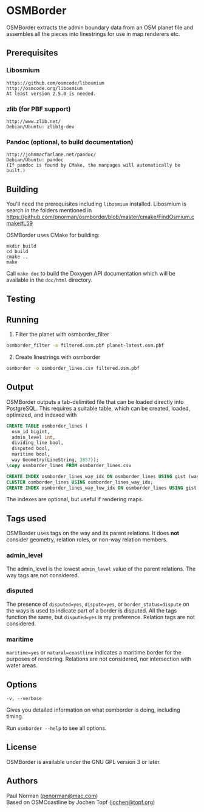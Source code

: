 
# OSMBorder

OSMBorder extracts the admin boundary data from an OSM planet file and assembles
all the pieces into linestrings for use in map renderers etc.

## Prerequisites

### Libosmium

    https://github.com/osmcode/libosmium
    http://osmcode.org/libosmium
    At least version 2.5.0 is needed.

### zlib (for PBF support)

    http://www.zlib.net/
    Debian/Ubuntu: zlib1g-dev

### Pandoc (optional, to build documentation)

    http://johnmacfarlane.net/pandoc/
    Debian/Ubuntu: pandoc
    (If pandoc is found by CMake, the manpages will automatically be built.)


## Building

You'll need the prerequisites including `libosmium` installed.
Libosmium is search in the folders mentioned in https://github.com/pnorman/osmborder/blob/master/cmake/FindOsmium.cmake#L59

OSMBorder uses CMake for building:

    mkdir build
    cd build
    cmake ..
    make

Call `make doc` to build the Doxygen API documentation which will be available
in the `doc/html` directory.


## Testing

## Running
1. Filter the planet with osmborder_filter
  ```sh
  osmborder_filter -o filtered.osm.pbf planet-latest.osm.pbf
  ```
2. Create linestrings with osmborder
```sh
osmborder -o osmborder_lines.csv filtered.osm.pbf
```

## Output
OSMBorder outputs a tab-delimited file that can be loaded directly into PostgreSQL. This requires a suitable table, which can be created, loaded, optimized, and indexed with

```sql
CREATE TABLE osmborder_lines (
  osm_id bigint,
  admin_level int,
  dividing_line bool,
  disputed bool,
  maritime bool,
  way Geometry(LineString, 3857));
\copy osmborder_lines FROM osmborder_lines.csv

CREATE INDEX osmborder_lines_way_idx ON osmborder_lines USING gist (way) WITH (fillfactor=100);
CLUSTER osmborder_lines USING osmborder_lines_way_idx;
CREATE INDEX osmborder_lines_way_low_idx ON osmborder_lines USING gist (way) WITH (fillfactor=100) WHERE admin_level <= 4;
```

The indexes are optional, but useful if rendering maps.

## Tags used

OSMBorder uses tags on the way and its parent relations. It does **not** consider geometry, relation roles, or non-way
relation members.

### admin_level

The admin_level is the lowest `admin_level` value of the parent relations. The way tags are not considered.

### disputed
The presence of `disputed=yes`, `dispute=yes`, or `border_status=dispute` on the ways is used to indicate part of a border is disputed. All the tags function the same, but `disputed=yes` is my preference. Relation tags are not considered.

### maritime
`maritime=yes` or `natural=coastline` indicates a maritime border for the purposes of rendering. Relations are not considered, nor intersection with water areas.

## Options

    -v, --verbose

Gives you detailed information on what osmborder is doing, including timing.

Run `osmborder --help` to see all options.

## License

OSMBorder is available under the GNU GPL version 3 or later.

## Authors

Paul Norman (penorman@mac.com)  
Based on OSMCoastline by Jochen Topf (jochen@topf.org)
